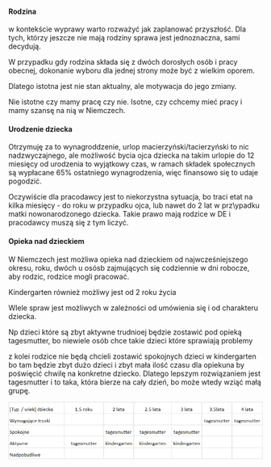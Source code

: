 #### Rodzina

w kontekście wyprawy warto rozważyć jak zaplanować przyszłość.
Dla tych, którzy jeszcze nie mają rodziny sprawa jest jednoznaczna, sami decydują.

W przypadku gdy rodzina składa się z dwóch dorosłych osób i pracy obecnej, 
dokonanie wyboru dla jednej strony może być z wielkim oporem.

Dlatego istotna jest nie stan aktualny, ale motywacja do jego zmiany.

Nie istotne czy mamy pracę czy nie.
Isotne, czy cchcemy mieć pracy i mamy szansę na nią w Niemczech.


#### Urodzenie dziecka
Otrzymuję za to wynagroddzenie, urlop macierzyński/tacierzyński to nic nadzwyczajnego,
ale możliwość bycia ojca dziecka na takim urlopie do 12 miesięcy od urodzenia
to wyjątkowy czas, w ramach składek społecznych są wypłacane 65% ostatniego wynagrodzenia,
więc finansowo się to udaje pogodzić.

Oczywiście dla pracodawcy jest to niekorzystna sytuacja, bo traci etat na kilka miesięcy - do roku w przypadku ojca, 
lub nawet do 2 lat w prz\ypadku matki nowonarodzonego dziecka.
Takie prawo mają rodzice w DE i pracodawcy muszą się z tym liczyć.


#### Opieka nad dzieckiem

W Niemczech jest możliwa opieka nad dzieckiem od najwcześniejszego okresu, roku, dwóch  u osósb zajmujących się
codziennie w dni robocze, aby rodzic, rodzice mogli pracować.

Kindergarten również możliwy jest od 2 roku życia

WIele spraw jest możliwych w zależności od umówienia się i od charakteru dziecka.

Np dzieci które są zbyt aktywne trudnioej będzie zostawić pod opieką tagesmutter, bo niewiele osób chce takie dzieci
które sprawiają problemy

z kolei rodzice nie będą chcieli zostawić spokojnych dzieci w kindergarten bo tam będzie zbyt dużo dzieci i zbyt mała ilość czasu dla opiekuna by poświęcić chwilę na konkretne dziecko.
Dlatego lepszym rozwiązaniem jest tagesmutter 
i to taka, która bierze na cały dzień, bo może wtedy wziąć małą grupę.


![rodzina](img/rodzina.png)
